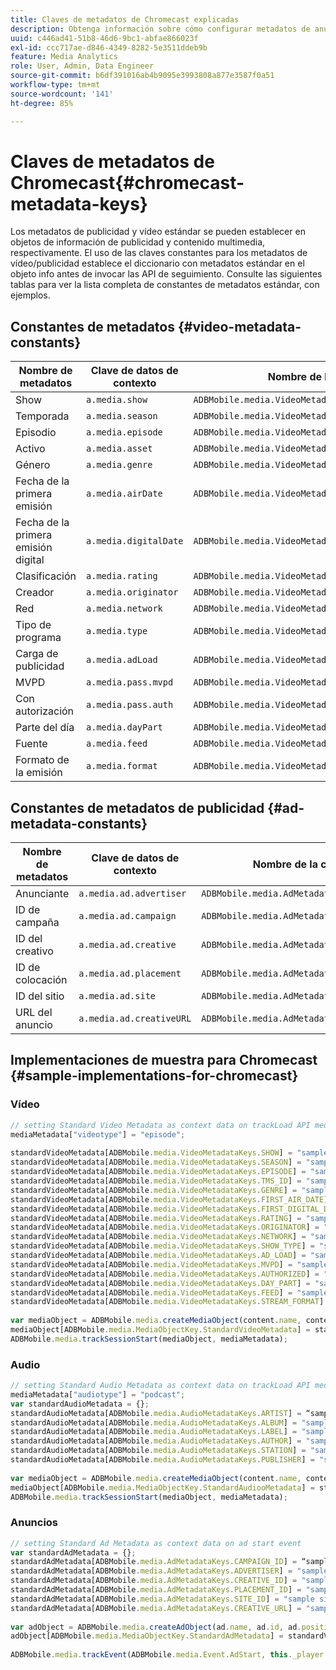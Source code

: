 ```yaml
---
title: Claves de metadatos de Chromecast explicadas
description: Obtenga información sobre cómo configurar metadatos de anuncios y vídeos estándar para que se envíen con llamadas de seguimiento en Chromecast.
uuid: c446ad41-51b8-46d6-9bc1-abfae866023f
exl-id: ccc717ae-d846-4349-8282-5e3511ddeb9b
feature: Media Analytics
role: User, Admin, Data Engineer
source-git-commit: b6df391016ab4b9095e3993808a877e3587f0a51
workflow-type: tm+mt
source-wordcount: '141'
ht-degree: 85%

---
```


# Claves de metadatos de Chromecast{#chromecast-metadata-keys}

Los metadatos de publicidad y vídeo estándar se pueden establecer en objetos de información de publicidad y contenido multimedia, respectivamente. El uso de las claves constantes para los metadatos de vídeo/publicidad establece el diccionario con metadatos estándar en el objeto info antes de invocar las API de seguimiento. Consulte las siguientes tablas para ver la lista completa de constantes de metadatos estándar, con ejemplos.

## Constantes de metadatos {#video-metadata-constants}

| Nombre de metadatos | Clave de datos de contexto | Nombre de la constante |
| --- | --- | --- |
| Show | `a.media.show` | `ADBMobile.media.VideoMetadataKeys.SHOW` |
| Temporada | `a.media.season` | `ADBMobile.media.VideoMetadataKeys.SEASON` |
| Episodio | `a.media.episode` | `ADBMobile.media.VideoMetadataKeys.EPISODE` |
| Activo | `a.media.asset` | `ADBMobile.media.VideoMetadataKeys.TMS_ID` |
| Género | `a.media.genre` | `ADBMobile.media.VideoMetadataKeys.GENRE` |
| Fecha de la primera emisión | `a.media.airDate` | `ADBMobile.media.VideoMetadataKeys.FIRST_AIR_DATE` |
| Fecha de la primera emisión digital | `a.media.digitalDate` | `ADBMobile.media.VideoMetadataKeys.FIRST_DIGITAL_DATE` |
| Clasificación | `a.media.rating` | `ADBMobile.media.VideoMetadataKeys.RATING` |
| Creador | `a.media.originator` | `ADBMobile.media.VideoMetadataKeys.ORIGINATOR` |
| Red | `a.media.network` | `ADBMobile.media.VideoMetadataKeys.NETWORK` |
| Tipo de programa | `a.media.type` | `ADBMobile.media.VideoMetadataKeys.SHOW_TYPE` |
| Carga de publicidad | `a.media.adLoad` | `ADBMobile.media.VideoMetadataKeys.AD_LOAD` |
| MVPD | `a.media.pass.mvpd` | `ADBMobile.media.VideoMetadataKeys.MVPD` |
| Con autorización | `a.media.pass.auth` | `ADBMobile.media.VideoMetadataKeys.AUTHORIZED` |
| Parte del día | `a.media.dayPart` | `ADBMobile.media.VideoMetadataKeys.DAY_PART` |
| Fuente | `a.media.feed` | `ADBMobile.media.VideoMetadataKeys.FEED` |
| Formato de la emisión | `a.media.format` | `ADBMobile.media.VideoMetadataKeys.STREAM_FORMAT` |

## Constantes de metadatos de publicidad {#ad-metadata-constants}

| Nombre de metadatos | Clave de datos de contexto | Nombre de la constante |
| --- | --- | --- |
| Anunciante | `a.media.ad.advertiser` | `ADBMobile.media.AdMetadataKeys.ADVERTISER` |
| ID de campaña | `a.media.ad.campaign` | `ADBMobile.media.AdMetadataKeys.CAMPAIGN_ID` |
| ID del creativo | `a.media.ad.creative` | `ADBMobile.media.AdMetadataKeys.CREATIVE_ID` |
| ID de colocación | `a.media.ad.placement` | `ADBMobile.media.AdMetadataKeys.PLACEMENT_ID` |
| ID del sitio | `a.media.ad.site` | `ADBMobile.media.AdMetadataKeys.SITE_ID` |
| URL del anuncio | `a.media.ad.creativeURL` | `ADBMobile.media.AdMetadataKeys.CREATIVE_URL` |

## Implementaciones de muestra para Chromecast {#sample-implementations-for-chromecast}

### Vídeo

```js
// setting Standard Video Metadata as context data on trackLoad API mediaContextData = { } 
mediaMetadata["videotype"] = "episode"; 
 
standardVideoMetadata[ADBMobile.media.VideoMetadataKeys.SHOW] = "sample show"; 
standardVideoMetadata[ADBMobile.media.VideoMetadataKeys.SEASON] = "sample season"; 
standardVideoMetadata[ADBMobile.media.VideoMetadataKeys.EPISODE] = "sample episode"; 
standardVideoMetadata[ADBMobile.media.VideoMetadataKeys.TMS_ID] = "sample tms_id"; 
standardVideoMetadata[ADBMobile.media.VideoMetadataKeys.GENRE] = "sample genre"; 
standardVideoMetadata[ADBMobile.media.VideoMetadataKeys.FIRST_AIR_DATE] = "sample first_air_date"; 
standardVideoMetadata[ADBMobile.media.VideoMetadataKeys.FIRST_DIGITAL_DATE] = "sample first_digital_date"; 
standardVideoMetadata[ADBMobile.media.VideoMetadataKeys.RATING] = "sample rating"; 
standardVideoMetadata[ADBMobile.media.VideoMetadataKeys.ORIGINATOR] = "sample originator"; 
standardVideoMetadata[ADBMobile.media.VideoMetadataKeys.NETWORK] = "sample network"; 
standardVideoMetadata[ADBMobile.media.VideoMetadataKeys.SHOW_TYPE] = "sample show type"; 
standardVideoMetadata[ADBMobile.media.VideoMetadataKeys.AD_LOAD] = "sample ad load"; 
standardVideoMetadata[ADBMobile.media.VideoMetadataKeys.MVPD] = "sample mvpd"; 
standardVideoMetadata[ADBMobile.media.VideoMetadataKeys.AUTHORIZED] = "sample authorized"; 
standardVideoMetadata[ADBMobile.media.VideoMetadataKeys.DAY_PART] = "sample day_part"; 
standardVideoMetadata[ADBMobile.media.VideoMetadataKeys.FEED] = "sample feed"; 
standardVideoMetadata[ADBMobile.media.VideoMetadataKeys.STREAM_FORMAT] = "sample format"; 
 
var mediaObject = ADBMobile.media.createMediaObject(content.name, content.id, content.length, content.streamType); 
mediaObject[ADBMobile.media.MediaObjectKey.StandardVideoMetadata] = standardVideoMetadata; 
ADBMobile.media.trackSessionStart(mediaObject, mediaMetadata); 
```

### Audio

```js
// setting Standard Audio Metadata as context data on trackLoad API mediaContextData = { } 
mediaMetadata["audiotype"] = "podcast"; 
var standardAudioMetadata = {}; 
standardAudioMetadata[ADBMobile.media.AudioMetadataKeys.ARTIST] = “sample artist”; 
standardAudioMetadata[ADBMobile.media.AudioMetadataKeys.ALBUM] = "sample album" ; 
standardAudioMetadata[ADBMobile.media.AudioMetadataKeys.LABEL] = "sample label"; 
standardAudioMetadata[ADBMobile.media.AudioMetadataKeys.AUTHOR] = "sample author" ; 
standardAudioMetadata[ADBMobile.media.AudioMetadataKeys.STATION] = "sample station " ; 
standardAudioMetadata[ADBMobile.media.AudioMetadataKeys.PUBLISHER] = "sample publisher"; 
 
var mediaObject = ADBMobile.media.createMediaObject(content.name, content.id, content.length, content.streamType, content.mediaType); 
mediaObject[ADBMobile.media.MediaObjectKey.StandardAudiooMetadata] = standardAudiooMetadata; 
ADBMobile.media.trackSessionStart(mediaObject, mediaMetadata); 
```

### Anuncios

```js
// setting Standard Ad Metadata as context data on ad start event 
var standardAdMetadata = {}; 
standardAdMetadata[ADBMobile.media.AdMetadataKeys.CAMPAIGN_ID] = “sample campaign”; 
standardAdMetadata[ADBMobile.media.AdMetadataKeys.ADVERTISER] = "sample advertiser" ; 
standardAdMetadata[ADBMobile.media.AdMetadataKeys.CREATIVE_ID] = "sample creativeid"; 
standardAdMetadata[ADBMobile.media.AdMetadataKeys.PLACEMENT_ID] = "sample placement id" ; 
standardAdMetadata[ADBMobile.media.AdMetadataKeys.SITE_ID] = "sample site id" ; 
standardAdMetadata[ADBMobile.media.AdMetadataKeys.CREATIVE_URL] = "sample creative url"; 
 
var adObject = ADBMobile.media.createAdObject(ad.name, ad.id, ad.position, ad.length); 
adObject[ADBMobile.media.MediaObjectKey.StandardAdMetadata] = standardVideoMetadata; 
 
ADBMobile.media.trackEvent(ADBMobile.media.Event.AdStart, this._player.getAdInfo(), adContextData);
```
